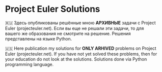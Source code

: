 # Project Euler Solutions

:ru: Здесь опубликованы решённые мною **АРХИВНЫЕ** задачи с Project Euler (projecteuler.net). Если вы еще не решали эти задачи, то для вашего же образования не смотрите на решение. Решения представлены на языке Python.

:us: Here publication my solutions for **ONLY ARHIVED** problems on Project Euler (projecteuler.net). If you have not yet solved these problems, then for your education do not look at the solutions. Solutions done via Python programming language.